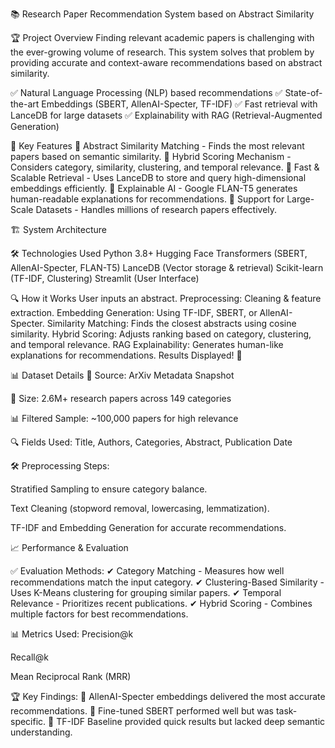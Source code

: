 📚 Research Paper Recommendation System based on Abstract Similarity

🏆 Project Overview
Finding relevant academic papers is challenging with the ever-growing volume of research. This system solves that problem by providing accurate and context-aware recommendations based on abstract similarity.

✅ Natural Language Processing (NLP) based recommendations
✅ State-of-the-art Embeddings (SBERT, AllenAI-Specter, TF-IDF)
✅ Fast retrieval with LanceDB for large datasets
✅ Explainability with RAG (Retrieval-Augmented Generation)

🚀 Key Features
🔹 Abstract Similarity Matching - Finds the most relevant papers based on semantic similarity.
🔹 Hybrid Scoring Mechanism - Considers category, similarity, clustering, and temporal relevance.
🔹 Fast & Scalable Retrieval - Uses LanceDB to store and query high-dimensional embeddings efficiently.
🔹 Explainable AI - Google FLAN-T5 generates human-readable explanations for recommendations.
🔹 Support for Large-Scale Datasets - Handles millions of research papers effectively.

🏗️ System Architecture

🛠 Technologies Used
Python 3.8+
Hugging Face Transformers (SBERT, AllenAI-Specter, FLAN-T5)
LanceDB (Vector storage & retrieval)
Scikit-learn (TF-IDF, Clustering)
Streamlit (User Interface)

🔍 How it Works
User inputs an abstract.
Preprocessing: Cleaning & feature extraction.
Embedding Generation: Using TF-IDF, SBERT, or AllenAI-Specter.
Similarity Matching: Finds the closest abstracts using cosine similarity.
Hybrid Scoring: Adjusts ranking based on category, clustering, and temporal relevance.
RAG Explainability: Generates human-like explanations for recommendations.
Results Displayed! 🎉

📊 Dataset Details
📖 Source: ArXiv Metadata Snapshot

📝 Size: 2.6M+ research papers across 149 categories

📊 Filtered Sample: ~100,000 papers for high relevance

🔍 Fields Used:
Title, Authors, Categories, Abstract, Publication Date

🛠 Preprocessing Steps:

Stratified Sampling to ensure category balance.

Text Cleaning (stopword removal, lowercasing, lemmatization).

TF-IDF and Embedding Generation for accurate recommendations.

📈 Performance & Evaluation

✅ Evaluation Methods:
✔ Category Matching - Measures how well recommendations match the input category.
✔ Clustering-Based Similarity - Uses K-Means clustering for grouping similar papers.
✔ Temporal Relevance - Prioritizes recent publications.
✔ Hybrid Scoring - Combines multiple factors for best recommendations.

📊 Metrics Used:
Precision@k

Recall@k

Mean Reciprocal Rank (MRR)

🏆 Key Findings:
📌 AllenAI-Specter embeddings delivered the most accurate recommendations.
📌 Fine-tuned SBERT performed well but was task-specific.
📌 TF-IDF Baseline provided quick results but lacked deep semantic understanding.